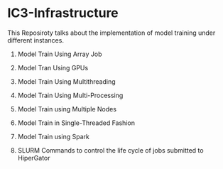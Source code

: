 # IC3-Infrastructure

This Reposiroty talks about the implementation of model training under different instances.

1. Model Train Using Array Job

2. Model Tran Using GPUs

3. Model Train Using Multithreading

4. Model Train Using Multi-Processing

5. Model Train using Multiple Nodes

6. Model Train in Single-Threaded Fashion

7. Model Train using Spark

8. SLURM Commands to control the life cycle of jobs submitted to HiperGator
